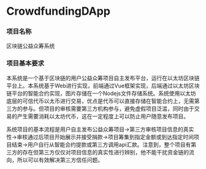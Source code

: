 # CrowdfundingDApp

### 项目名称

区块链公益众筹系统

### 项目基本要求

本系统是一个基于区块链的用户公益众筹项目自主发布平台，运行在以太坊区块链平台上。本系统基于Web进行实现，前端通过Vue框架实现，后端通过以太坊区块链平台的智能合约实现，图片存储在一个Nodejs文件存储系统。系统使用以太坊底层的可信代币以太币进行交易，优点是代币可以直接存储在智能合约上，无需第三方的参与。但项目的审核需要第三方机构参与，避免虚假项目泛滥，同时由于交易的产生需要消耗以太坊代币，这在一定程度上可以防止用户随意发布项目。

系统项目的基本流程是用户自主发布公益众筹项目->第三方审核项目信息的真实性->审核通过后项目开始展示并接受捐款->项目筹集到指定金额或到达指定时间项目结束->用户自行从智能合约提款或第三方调用api汇款。注意到，整个项目有第三方的存在但第三方仅仅对项目信息的真实性进行辨别，他不能干扰资金链的流向，所以可以有效解决第三方信任问题。